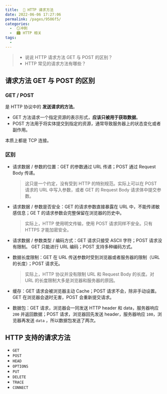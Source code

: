```yaml
---
title:  🍎 HTTP 请求方法
date: 2022-06-06 17:27:06
permalink: /pages/9506f5/
categories:
  -  🪞冲刺
  -  🏙 HTTP 相关
tags:
  - 
---
```

> + 说说 HTTP 请求方法 GET 与 POST 的区别？
> + HTTP 常见的请求方法有哪些？



## 请求方法 GET 与 POST 的区别



### GET / POST

是 HTTP 协议中的 **发送请求的方法**。

+  GET 方法请求一个指定资源的表示形式，**应该只被用于获取数据**。
+ POST 方法用于将实体提交到指定的资源，通常导致服务器上的状态变化或者副作用。

本质上都是 TCP 连接。



### 区别

+ 请求数据 / 参数的位置：GET 的参数通过 URL 传递；POST 通过 Request Body 传递。

  > 这只是一个约定，没有受到 HTTP 的特别规范。实际上可以在 POST 请求的 URL 中写入参数，或者 GET 的 Request Body 请求体中提交参数。

+ 请求数据 / 参数是否安全：GET 的请求参数直接暴露在 URL 中，不能传递敏感信息；GE T 的请求参数会完整保留在浏览器的历史中。

  > 实际上，HTTP 使用明文传输，使用 POST 请求同样不安全。只有 HTTPS 才能加密安全。

+ 请求数据 / 参数类型 / 编码方式：GET 请求只接受 ASCII 字符；POST 请求没有限制。 GET 只能进行 URL 编码；POST 支持多种编码方式。

+ 数据长度限制：GET 在 URL 传送参数时受到浏览器或者服务器的限制（URL 的长度）；POST 请求无。

  > 实际上，HTTP 协议并没有限制 URL 和 Request Body 的长度。对 URL 的长度限制大多是浏览器和服务器的原因。

+ 缓存：GET 请求会被浏览器主动 Cache；POST 请求不会，除非手动设置。GET 在浏览器会退时无害，POST 会重新提交请求。

+ 数据包：GET 请求，浏览器会一同发送 HTTP header 和 data，服务器响应 `200` 并返回数据；POST 请求，浏览器回先发送 header，服务器响应 `100`，浏览器再发送 `data` ，所以数据包发送了两次。



## HTTP 支持的请求方法

+ `GET`
+ `POST`
+ `HEAD`
+ `OPTIONS`
+ `PUT`
+ `DELETE`
+ `TRACE`
+ `CONNECT`